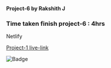 **Project-6 by Rakshith J**

### Time taken finish project-6 : 4hrs

Netlify

[Project-1 live-link](https://live-class-project-6-rj.netlify.app/)

![Badge](https://img.shields.io/badge/Project--6-Live-brightgreen)
